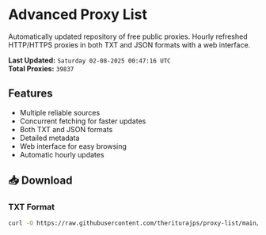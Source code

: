 # Advanced Proxy List

Automatically updated repository of free public proxies. Hourly refreshed HTTP/HTTPS proxies in both TXT and JSON formats with a web interface.

**Last Updated:** `Saturday 02-08-2025 00:47:16 UTC`  
**Total Proxies:** `39837`

## Features
- Multiple reliable sources
- Concurrent fetching for faster updates
- Both TXT and JSON formats
- Detailed metadata
- Web interface for easy browsing
- Automatic hourly updates

## 📥 Download

### TXT Format
```bash
curl -O https://raw.githubusercontent.com/theriturajps/proxy-list/main/proxies.txt